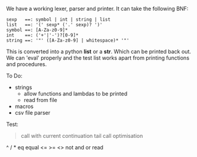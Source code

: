

We have a working lexer, parser and printer. It can take the following BNF:
   
    sexp   ==: symbol | int | string | list
    list   ==: '(' sexp* ('.' sexp)? ')'
    symbol ==: [A-Za-z0-9]*
    int    ==: ('+'|'-')?[0-9]*
    string ==: '"' ([A-Za-z0-9] | whitespace)* '"'

This is converted into a python **list** or a **str**. Which can be printed back out. We can 'eval' properly and the test list works apart from printing functions and procedures. 

To Do:
  + strings
    + allow functions and lambdas to be printed
    + read from file
  + macros
  + csv file parser

Test:
  > call with current continuation
  > tail call optimisation


^ / * eq equal <= >= <> not and or read 

 
